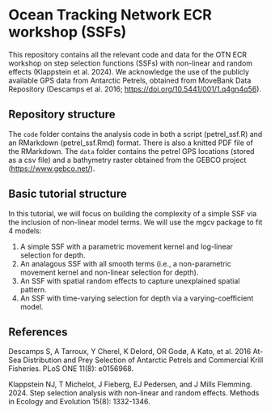 # Ocean Tracking Network ECR workshop (SSFs)

This repository contains all the relevant code and data for the OTN ECR workshop on step selection functions (SSFs) with non-linear and random effects (Klappstein et al. 2024). We acknowledge the use of the publicly available GPS data from Antarctic Petrels, obtained from MoveBank Data Repository (Descamps et al. 2016; https://doi.org/10.5441/001/1.q4gn4q56). 

## Repository structure
The `code` folder contains the analysis code in both a script (petrel_ssf.R) and an RMarkdown (petrel_ssf.Rmd) format. There is also a knitted PDF file of the RMarkdown. The `data` folder contains the petrel GPS locations (stored as a csv file) and a bathymetry raster obtained from the GEBCO project (https://www.gebco.net/). 

## Basic tutorial structure
In this tutorial, we will focus on building the complexity of a simple SSF via the inclusion of non-linear model terms. We will use the mgcv package to fit 4 models: 

1. A simple SSF with a parametric movement kernel and log-linear selection for depth.
2. An analagous SSF with all smooth terms (i.e., a non-parametric movement kernel and non-linear selection for depth). 
3. An SSF with spatial random effects to capture unexplained spatial pattern.
4. An SSF with time-varying selection for depth via a varying-coefficient model.

## References

Descamps S, A Tarroux, Y Cherel, K Delord, OR Godø, A Kato, et al. 2016 At-Sea Distribution and Prey Selection of Antarctic Petrels and Commercial Krill Fisheries. PLoS ONE 11(8): e0156968. 

Klappstein NJ, T Michelot, J Fieberg, EJ Pedersen, and J Mills Flemming. 2024. Step selection analysis with non-linear and random effects. Methods in Ecology and Evolution 15(8): 1332-1346.